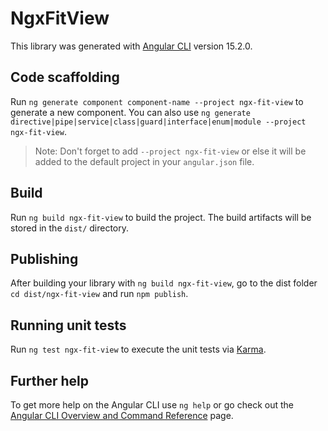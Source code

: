# NgxFitView

This library was generated with [Angular CLI](https://github.com/angular/angular-cli) version 15.2.0.

## Code scaffolding

Run `ng generate component component-name --project ngx-fit-view` to generate a new component. You can also use `ng generate directive|pipe|service|class|guard|interface|enum|module --project ngx-fit-view`.
> Note: Don't forget to add `--project ngx-fit-view` or else it will be added to the default project in your `angular.json` file. 

## Build

Run `ng build ngx-fit-view` to build the project. The build artifacts will be stored in the `dist/` directory.

## Publishing

After building your library with `ng build ngx-fit-view`, go to the dist folder `cd dist/ngx-fit-view` and run `npm publish`.

## Running unit tests

Run `ng test ngx-fit-view` to execute the unit tests via [Karma](https://karma-runner.github.io).

## Further help

To get more help on the Angular CLI use `ng help` or go check out the [Angular CLI Overview and Command Reference](https://angular.io/cli) page.

